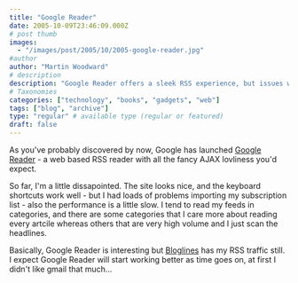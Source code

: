 ```yaml
---
title: "Google Reader"
date: 2005-10-09T23:46:09.000Z
# post thumb
images:
  - "/images/post/2005/10/2005-google-reader.jpg"
#author
author: "Martin Woodward"
# description
description: "Google Reader offers a sleek RSS experience, but issues with subscription imports and slow performance leave it trailing behind Bloglines for now."
# Taxonomies
categories: ["technology", "books", "gadgets", "web"]
tags: ["blog", "archive"]
type: "regular" # available type (regular or featured)
draft: false
---
```


As you've probably discovered by now, Google has launched [Google Reader](http://www.google.com/reader/) - a web based RSS reader with all the fancy AJAX lovliness you'd expect.

So far, I'm a little dissapointed. The site looks nice, and the keyboard shortcuts work well - but I had loads of problems importing my subscription list - also the performance is a little slow. I tend to read my feeds in categories, and there are some categories that I care more about reading every artcile whereas others that are very high volume and I just scan the headlines.

Basically, Google Reader is interesting but [Bloglines](http://www.bloglines.com) has my RSS traffic still. I expect Google Reader will start working better as time goes on, at first I didn't like gmail that much...
